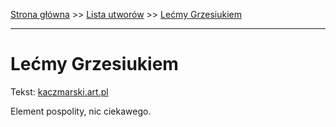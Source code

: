 [Strona główna](../index.md) >> [Lista utworów](../list.md) >> [Lećmy Grzesiukiem](255.md)

---

# Lećmy Grzesiukiem

Tekst: [kaczmarski.art.pl](https://www.kaczmarski.art.pl/tworczosc/wiersze/lecmy-grzesiukiem/)

Element pospolity, nic ciekawego.